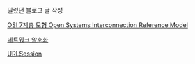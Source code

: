 밀렸던 블로그 글 작성

[OSI 7계층 모형 Open Systems Interconnection Reference Model](https://bekangkyung.tistory.com/entry/OSI-7계층-모형-Open-Systems-Interconnection-Reference-Model)

[네트워크 암호화](https://bekangkyung.tistory.com/entry/네트워크-암호화)

[URLSession](https://bekangkyung.tistory.com/entry/URLSession)

